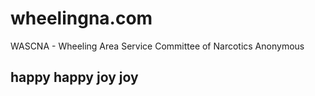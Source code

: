  # wheelingna.com
WASCNA - Wheeling Area Service Committee of Narcotics Anonymous 


## happy happy joy joy 